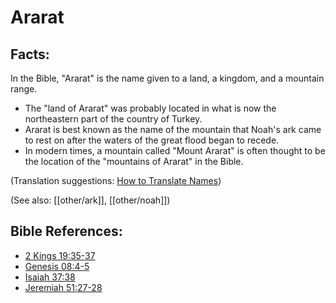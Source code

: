 # Ararat #

## Facts: ##

In the Bible, "Ararat" is the name given to a land, a kingdom, and a mountain range.

* The "land of Ararat" was probably located in what is now the northeastern part of the country of Turkey.
* Ararat is best known as the name of the mountain that Noah's ark came to rest on after the waters of the great flood began to recede.
* In modern times, a mountain called "Mount Ararat" is often thought to be the location of the "mountains of Ararat" in the Bible.

(Translation suggestions: [How to Translate Names](en/ta-vol1/translate/man/translate-names))

(See also: [[other/ark]], [[other/noah]])

## Bible References: ##

* [2 Kings 19:35-37](en/tn/2ki/help/19/35)
* [Genesis 08:4-5](en/tn/gen/help/08/04)
* [Isaiah 37:38](en/tn/isa/help/37/38)
* [Jeremiah 51:27-28](en/tn/jer/help/51/27)
